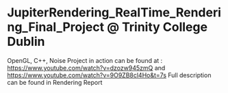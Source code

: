 # JupiterRendering_RealTime_Rendering_Final_Project @ Trinity College Dublin
OpenGL, C++, Noise
Project in action can be found at : https://www.youtube.com/watch?v=dzozw945zmQ and https://www.youtube.com/watch?v=9O9ZB8cl4Ho&t=7s
Full description can be found in Rendering Report

